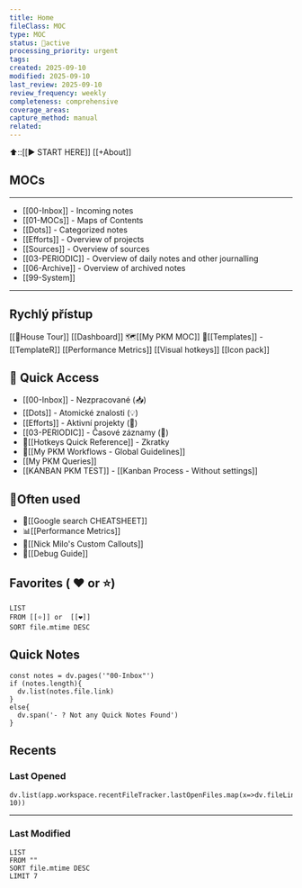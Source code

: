 ```yaml
---
title: Home
fileClass: MOC
type: MOC
status: 🔄active
processing_priority: urgent
tags: 
created: 2025-09-10
modified: 2025-09-10
last_review: 2025-09-10
review_frequency: weekly
completeness: comprehensive
coverage_areas: 
capture_method: manual
related: 
---
```


⬆️::[[▶️ START HERE]]
[[+About]]
## MOCs
---
- [[00-Inbox]] - Incoming notes
- [[01-MOCs]] - Maps of Contents 
- [[Dots]] - Categorized notes
- [[Efforts]] - Overview of projects
- [[Sources]] - Overview of sources
- [[03-PERIODIC]] - Overview of daily notes and other journalling 
- [[06-Archive]] - Overview of archived notes
- [[99-System]]

---
## Rychlý přístup
[[🏡House Tour]]
[[Dashboard]]
🗺️[[My PKM MOC]]
📝[[Templates]] - [[TemplateR]]
[[Performance Metrics]]
[[Visual hotkeys]]
[[Icon pack]]
## 🧭 Quick Access 
- [[00-Inbox]] - Nezpracované (📥) 
- [[Dots]] - Atomické znalosti (💡) 
- [[Efforts]] - Aktivní projekty (🚀) 
- [[03-PERIODIC]] - Časové záznamy (📅)
- 🚀[[Hotkeys Quick Reference]] - Zkratky
- 📖[[My PKM Workflows - Global Guidelines]]
- [[My PKM Queries]]
- [[KANBAN PKM TEST]] - [[Kanban Process - Without settings]]
## 🔄Often used 
- 🚀[[Google search CHEATSHEET]]
- 📊[[Performance Metrics]]
- 📖[[Nick Milo's Custom Callouts]]
- 📖[[Debug Guide]]
## Favorites ( ❤️ or ⭐)
```dataview
LIST
FROM [[⭐]] or  [[❤️]]
SORT file.mtime DESC
```
## Quick Notes
```dataviewjs
const notes = dv.pages('"00-Inbox"')
if (notes.length){
  dv.list(notes.file.link)
}
else{
  dv.span('- ? Not any Quick Notes Found')
}
```
## Recents

### Last Opened
```dataviewjs
dv.list(app.workspace.recentFileTracker.lastOpenFiles.map(x=>dv.fileLink(x)).slice(0, 10))
```
---
### Last Modified
```dataview
LIST
FROM ""
SORT file.mtime DESC
LIMIT 7
```